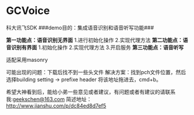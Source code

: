 # GCVoice
科大讯飞SDK
###demo目的：集成语音识别和语音听写功能###

**第一功能点：语音识别无界面**
1.进行初始化操作
2.实现代理方法
**第二功能点：语音识别有界面**
1.初始化操作
2.实现代理方法
3.开启服务
**第三功能点：语音听写**

适配采用masonry

可能出现的问题：下载后找不到一些头文件
解决方案：找到pch文件位置，然后选择building setting -> prefixe header 将该地址拖进去，cmd+b。

希望大神看到后，能给小弟一些意见或者建议，有问题或者有建议的请联系我:geekschen@163.com
简述地址：http://www.jianshu.com/p/dc84ed8d7ef5

